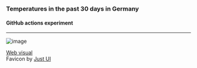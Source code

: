 ### Temperatures in the past 30 days in Germany
#### GitHub actions experiment

---

![image](https://user-images.githubusercontent.com/81188/93883886-755c1980-fce2-11ea-824f-cb97a936290e.png)

[Web visual](https://softcreatr.github.io/historical-weather-data-germany/)<br>
Favicon by [Just UI](https://www.iconfinder.com/icons/669958/cloud_forecast_sun_weather_icon)
